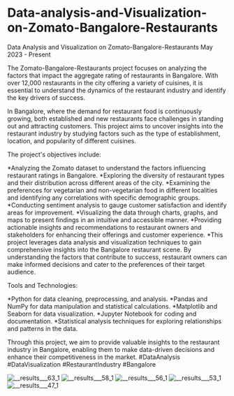 # Data-analysis-and-Visualization-on-Zomato-Bangalore-Restaurants

Data Analysis and Visualization on Zomato-Bangalore-Restaurants
May 2023 - Present

The Zomato-Bangalore-Restaurants project focuses on analyzing the factors that impact the aggregate rating of restaurants in Bangalore. With over 12,000 restaurants in the city offering a variety of cuisines, it is essential to understand the dynamics of the restaurant industry and identify the key drivers of success.

In Bangalore, where the demand for restaurant food is continuously growing, both established and new restaurants face challenges in standing out and attracting customers. This project aims to uncover insights into the restaurant industry by studying factors such as the type of establishment, location, and popularity of different cuisines.

The project's objectives include:

*Analyzing the Zomato dataset to understand the factors influencing restaurant ratings in Bangalore.
*Exploring the diversity of restaurant types and their distribution across different areas of the city.
*Examining the preferences for vegetarian and non-vegetarian food in different localities and identifying any correlations with specific demographic groups.
*Conducting sentiment analysis to gauge customer satisfaction and identify areas for improvement.
*Visualizing the data through charts, graphs, and maps to present findings in an intuitive and accessible manner.
*Providing actionable insights and recommendations to restaurant owners and stakeholders for enhancing their offerings and customer experience.
*This project leverages data analysis and visualization techniques to gain comprehensive insights into the Bangalore restaurant scene. By understanding the factors that contribute to success, restaurant owners can make informed decisions and cater to the preferences of their target audience.

Tools and Technologies:

*Python for data cleaning, preprocessing, and analysis.
*Pandas and NumPy for data manipulation and statistical calculations.
*Matplotlib and Seaborn for data visualization.
*Jupyter Notebook for coding and documentation.
*Statistical analysis techniques for exploring relationships and patterns in the data.

Through this project, we aim to provide valuable insights to the restaurant industry in Bangalore, enabling them to make data-driven decisions and enhance their competitiveness in the market. 
#DataAnalysis #DataVisualization #RestaurantIndustry #Bangalore

![__results___63_1](https://github.com/HOSHANGI/Data-analysis-and-Visualization-on-Zomato-Bangalore-Restaurants/assets/118753140/fe3fc0af-77c2-4ba0-9080-5de9442ac680)
![__results___58_1](https://github.com/HOSHANGI/Data-analysis-and-Visualization-on-Zomato-Bangalore-Restaurants/assets/118753140/3ea83eb7-98d3-4543-a6af-9e508bbf9a13)
![__results___56_1](https://github.com/HOSHANGI/Data-analysis-and-Visualization-on-Zomato-Bangalore-Restaurants/assets/118753140/4a2c4f69-832c-46be-bfd8-6570b9390169)
![__results___53_1](https://github.com/HOSHANGI/Data-analysis-and-Visualization-on-Zomato-Bangalore-Restaurants/assets/118753140/898abf78-2888-4dc7-a9b7-4459146c8eba)
![__results___47_1](https://github.com/HOSHANGI/Data-analysis-and-Visualization-on-Zomato-Bangalore-Restaurants/assets/118753140/e46a7feb-d81d-4d1f-8f67-9b73408ab4ba)
